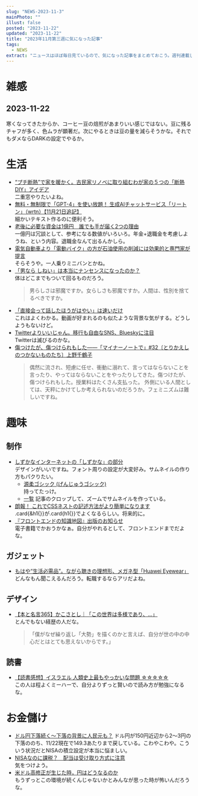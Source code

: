 ```yaml
---
slug: "NEWS-2023-11-3"
mainPhoto: ""
illust: false
posted: "2023-11-22"
updated: "2023-11-22"
title: "2023年11月第三週に気になった記事"
tags:
  - NEWS
extract: "ニュースはほぼ毎日見ているので、気になった記事をまとめておこう。週刊連載したい。"
---
```


# 雑感

## 2023-11-22

寒くなってきたからか、コーヒー豆の焙煎があまりいい感じではない。豆に残るチャフが多く、色ムラが顕著だ。次にやるときは豆の量を減らそうかな。それでもダメならDARKの設定でやるか。

# 生活

- [“プチ断熱”で家を暖かく。古民家リノベに取り組むわが家の５つの「断熱DIY」アイデア](https://colocal.jp/topics/lifestyle/itoshima/20231122_160621.html)  
  二重窓やりたいよね。
- [無料・無制限で「GPT-4」を使い放題！ 生成AIチャットサービス「リートン」（wrtn）【11月21日追記】](https://forest.watch.impress.co.jp/docs/review/1548064.html)  
  細かいテキスト作るのに便利そう。
- [老後に必要な資金は1億円　誰でも手が届く2つの理由](https://www.nikkei.com/article/DGXZQOUB16DHT0W3A111C2000000/)  
  一億円は冗談として、参考になる数値がいろいろ。年金+退職金を考慮しようね、という内容。退職金なんて出るんかしら。
- [電気自動車より「電動バイク」の方が石油使用の削減には効果的と専門家が提言](https://gigazine.net/news/20231120-electric-bikes-mopeds-cutting-oil/)  
  そらそうや。一人乗りミニバンとかね。
- [「男なら しねい」は本当にナンセンスになったのか？](https://blog.tinect.jp/?p=84272)  
  体はどこまでもついて回るものだろう。  
  > 男らしさは邪魔ですか。女らしさも邪魔ですか。人間は、性別を捨てるべきですか。
- [「直接会って話したほうがはやい」は速いだけ](https://sizu.me/araya/posts/b46b0s78x8s5)  
  これはよくわかる。動画が好まれるのも似たような背景な気がする。どうしようもないけど。
- [Twitterよりいいじゃん。移行も自由なSNS、Blueskyに注目](https://www.gizmodo.jp/2023/11/bluesky-federation.html)  
  Twitterは滅びるのかな。
- [傷つけたが、傷つけられもした――「マイナーノートで」#32〔とりかえしのつかないものたち〕上野千鶴子](https://nhkbook-hiraku.com/n/n9a2aafee51da)  
  > 偶然に流され、短慮に任せ、衝動に溺れて、言ってはならないことを言ったり、やってはならないことをやったりしてきた。傷つけたが、傷つけられもした。授業料はたくさん支払った。
  外側にいる人間としては、天秤にかけてしか考えられないのだろうか。フェミニズムは難しいですね。

# 趣味

## 制作

- [しずかなインターネットの「しずかな」の部分](https://sizu.me/catnose/posts/7e1frwdo01w7)  
  デザインがいいですね。フォント周りの設定が大変好み。サムネイルの作り方もパクりたい。
  - [源柔ゴシック (げんじゅうゴシック)](http://jikasei.me/font/genjyuu/)  
    持ってたっけ。
  - [一覧](https://sizu.me/araya)
    記事のクロップして、ズームでサムネイルを作っている。
- [朗報！ これでCSSネストの記述方法がより簡単になります](https://coliss.com/articles/build-websites/operation/css/css-nesting-relaxed-syntax-update.html)  
  .card{&h1{}}が.card{h1{}}でよくなるらしい。将来的に。
- [『フロントエンドの知識地図』出版のお知らせ](https://ics.media/entry/231120/)  
  電子書籍でかおうかなぁ。自分がやれるとして、フロントエンドまでだよな。

## ガジェット

- [もはや“生活必需品”。ながら聴きの理想形、メガネ型「Huawei Eyewear」](https://av.watch.impress.co.jp/docs/review/review/1547963.html)  
   どんなもん聞こえるんだろう。転職するならアリだよね。

## デザイン

- [【本と名言365】かこさとし｜「この世界は多様であり、…」](https://casabrutus.com/categories/culture/384946)  
  とんでもない経歴の人だな。  
  > 「僕がなぜ繰り返し「大勢」を描くのかと言えば、自分が世の中の中心だとはとても思えないからです。」

## 読書

- [【読書感想】イスラエル 人類史上最もやっかいな問題 ☆☆☆☆☆](https://fujipon.hatenadiary.com/entry/Israel)  
  この人は程よくミーハーで、自分よりずっと賢いので読み方が勉強になるな。

# お金儲け

- [ドル円下落続く～下落の背景に人民元も？](http://hiroko.yutaka-shoji.co.jp/2023/11/blog-post_21.html)
  ドル円が150円近辺から2〜3円の下落ののち、11/22現在で149.3あたりまで戻している。こわやこわや。こういう状況だとNISAの積立設定が本当に悩ましい。
- [NISAなのに課税？　配当は受け取り方式に注意](https://www.nikkei.com/article/DGXZQOCD2023M0Q3A121C2000000/)  
  気をつけよう。
- [米ドル高修正が生じた時，円はどうなるのか](http://www.world-economic-review.jp/impact/article3192.html)  
  もうずっとこの環境が続くんじゃないかとみんなが思った時が怖いんだろうな。